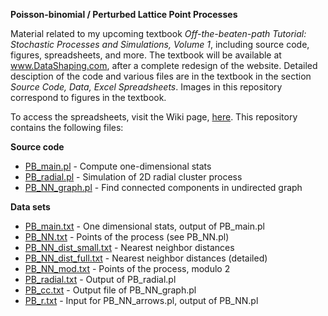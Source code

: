 <b>Poisson-binomial / Perturbed Lattice Point Processes</b>

Material related to my upcoming textbook <i>Off-the-beaten-path Tutorial: Stochastic Processes and Simulations, Volume 1</i>, including source code, figures, spreadsheets, and more. The textbook will be available at www.DataShaping.com, after a complete redesign of the website. Detailed desciption of the code and various files are in the textbook in the section <i>Source Code, Data, Excel Spreadsheets</i>. Images in this repository correspond to figures in the textbook.

To access the spreadsheets, visit the Wiki page, <a href="https://github.com/VincentGranville/Point-Processes/wiki/Stochastic-Point-Processes-Textbook,-Volume-1">here</a>. This repository contains the following files:

<b>Source code</b>
<ul>
  <li><a href="https://github.com/VincentGranville/Point-Processes/blob/main/PB_main.pl">PB_main.pl</a> - Compute one-dimensional stats</li>
  <li><a href="https://github.com/VincentGranville/Point-Processes/blob/main/PB_radial.pl">PB_radial.pl</a> - Simulation of 2D radial cluster process</li>
  <li><a href="https://github.com/VincentGranville/Point-Processes/blob/main/PB_NN_graph.pl">PB_NN_graph.pl</a> - Find connected components in undirected graph</li>
</ul>

<b>Data sets</b>
<ul>
  <li><a href="https://github.com/VincentGranville/Point-Processes/blob/main/PB_main.txt">PB_main.txt</a> - One dimensional stats, output of PB_main.pl</li>
  <li><a href="https://github.com/VincentGranville/Point-Processes/blob/main/PB_NN.txt">PB_NN.txt</a> - Points of the process (see PB_NN.pl)</li>
  <li><a href="https://github.com/VincentGranville/Point-Processes/blob/main/PB_NN_dist_small.txt">PB_NN_dist_small.txt</a> - Nearest neighbor distances</li>
  <li><a href="https://github.com/VincentGranville/Point-Processes/blob/main/PB_NN_dist_full.txt">PB_NN_dist_full.txt</a> - Nearest neighbor distances (detailed)</li>
  <li><a href="https://github.com/VincentGranville/Point-Processes/blob/main/PB_NN_mod.txt">PB_NN_mod.txt</a> - Points of the process, modulo 2</li>
  <li><a href="https://github.com/VincentGranville/Point-Processes/blob/main/PB_radial.txt">PB_radial.txt</a> - Output of PB_radial.pl</li>
  <li><a href="https://github.com/VincentGranville/Point-Processes/blob/main/PB_cc.txt">PB_cc.txt</a> - Output file of PB_NN_graph.pl</li>
  <li><a href="https://github.com/VincentGranville/Point-Processes/blob/main/PB_r.txt">PB_r.txt</a> - Input for PB_NN_arrows.pl, output of PB_NN.pl</li>
</ul>







